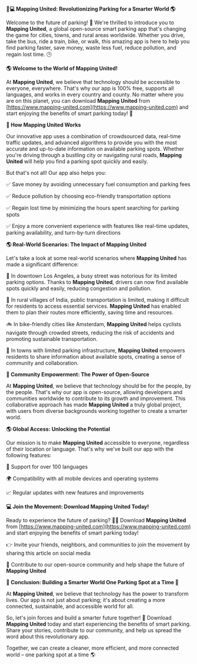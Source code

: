 **🚗💻 Mapping United: Revolutionizing Parking for a Smarter World 🌎**

Welcome to the future of parking! 🤩 We're thrilled to introduce you to **Mapping United**, a global open-source smart parking app that's changing the game for cities, towns, and rural areas worldwide. Whether you drive, take the bus, ride a train, bike, or walk, this amazing app is here to help you find parking faster, save money, waste less fuel, reduce pollution, and regain lost time. 🕒

**🌎 Welcome to the World of Mapping United!**

At **Mapping United**, we believe that technology should be accessible to everyone, everywhere. That's why our app is 100% free, supports all languages, and works in every country and county. No matter where you are on this planet, you can download **Mapping United** from [https://www.mapping-united.com](https://www.mapping-united.com) and start enjoying the benefits of smart parking today! 🌟

**💪 How Mapping United Works**

Our innovative app uses a combination of crowdsourced data, real-time traffic updates, and advanced algorithms to provide you with the most accurate and up-to-date information on available parking spots. Whether you're driving through a bustling city or navigating rural roads, **Mapping United** will help you find a parking spot quickly and easily.

But that's not all! Our app also helps you:

✅ Save money by avoiding unnecessary fuel consumption and parking fees

✅ Reduce pollution by choosing eco-friendly transportation options

✅ Regain lost time by minimizing the hours spent searching for parking spots

✅ Enjoy a more convenient experience with features like real-time updates, parking availability, and turn-by-turn directions

**🌎 Real-World Scenarios: The Impact of Mapping United**

Let's take a look at some real-world scenarios where **Mapping United** has made a significant difference:

 🚗 In downtown Los Angeles, a busy street was notorious for its limited parking options. Thanks to **Mapping United**, drivers can now find available spots quickly and easily, reducing congestion and pollution.

🚌 In rural villages of India, public transportation is limited, making it difficult for residents to access essential services. **Mapping United** has enabled them to plan their routes more efficiently, saving time and resources.

🚲 In bike-friendly cities like Amsterdam, **Mapping United** helps cyclists navigate through crowded streets, reducing the risk of accidents and promoting sustainable transportation.

💬 In towns with limited parking infrastructure, **Mapping United** empowers residents to share information about available spots, creating a sense of community and collaboration.

**🤝 Community Empowerment: The Power of Open-Source**

At **Mapping United**, we believe that technology should be for the people, by the people. That's why our app is open-source, allowing developers and communities worldwide to contribute to its growth and improvement. This collaborative approach has made **Mapping United** a truly global project, with users from diverse backgrounds working together to create a smarter world.

**🌎 Global Access: Unlocking the Potential**

Our mission is to make **Mapping United** accessible to everyone, regardless of their location or language. That's why we've built our app with the following features:

💬 Support for over 100 languages

🌍 Compatibility with all mobile devices and operating systems

📈 Regular updates with new features and improvements

**💻 Join the Movement: Download Mapping United Today!**

Ready to experience the future of parking? 🚗✨ Download **Mapping United** from [https://www.mapping-united.com](https://www.mapping-united.com) and start enjoying the benefits of smart parking today!

👉 Invite your friends, neighbors, and communities to join the movement by sharing this article on social media

💬 Contribute to our open-source community and help shape the future of **Mapping United**

**🌟 Conclusion: Building a Smarter World One Parking Spot at a Time 🚗**

At **Mapping United**, we believe that technology has the power to transform lives. Our app is not just about parking; it's about creating a more connected, sustainable, and accessible world for all.

So, let's join forces and build a smarter future together! 💪 Download **Mapping United** today and start experiencing the benefits of smart parking. Share your stories, contribute to our community, and help us spread the word about this revolutionary app.

Together, we can create a cleaner, more efficient, and more connected world – one parking spot at a time 🌎